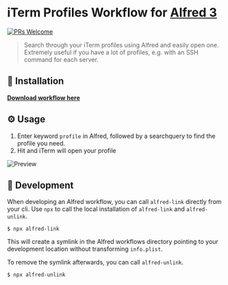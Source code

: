 # iTerm Profiles Workflow for [Alfred 3](http://www.alfredapp.com)

[![PRs Welcome](https://img.shields.io/badge/PRs-welcome-brightgreen.svg?style=flat)](http://makeapullrequest.com)

> Search through your iTerm profiles using Alfred and easily open one. Extremely useful if you have a lot of profiles, e.g. with an SSH command for each server.

## 🔧 Installation

**[Download workflow here](https://github.com/jessedobbelaere/alfred-iterm-profiles-workflow/releases)**

## ⚙️ Usage

1. Enter keyword `profile` in Alfred, followed by a searchquery to find the profile you need.
2. Hit <enter> and iTerm will open your profile

![Preview](https://i.imgur.com/TKlKLct.png)

## 🔨 Development

When developing an Alfred workflow, you can call `alfred-link` directly from your cli. Use `npx` to call the local installation of `alfred-link` and `alfred-unlink`.

```
$ npx alfred-link
```

This will create a symlink in the Alfred workflows directory pointing to your development location without transforming `info.plist`.

To remove the symlink afterwards, you can call `alfred-unlink`.

```
$ npx alfred-unlink
```
